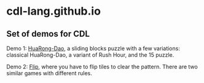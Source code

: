 # cdl-lang.github.io

## Set of demos for CDL

Demo 1: [HuaRong-Dao](huarongdao.html), a sliding blocks puzzle with a few
variations: classical HuaRong-Dao, a variant of Rush Hour, and the 15 puzzle.

Demo 2: [Flip](invert.html), where you have to flip tiles to clear the pattern.
There are two similar games with different rules.